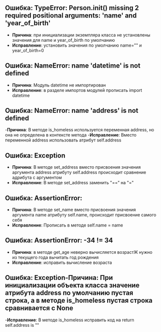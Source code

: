 ## Ошибка: TypeError: Person.__init__() missing 2 required positional arguments: 'name' and 'year_of_birth'
- **Причина**: при инициализации экземпляра класса не установлены значения для name и year_of_birth по умолчанию
- **Исправление**: установить значения по умолчанию name="" и year_of_birth=0

## Ошибка: NameError: name 'datetime' is not defined
- **Причина**: Модуль datetime не импортирован
- **Исправление**: в разделе импортов модулей прописать import datetime

## Ошибка: NameError: name 'address' is not defined
-**Причина**: В методе is_homeless используется переменная address, но она не определена в контексте метода
-**Исправление**: Вместо переменной address использовать атрибут self.address

## Ошибка: Exception
- **Причина**: В методе set_address вместо присвоения значения аргумента address атрибуту self.address происходит сравнение адрибута с аргументом
- **Исправление**: В методе set_address заменить "==" на "="

## Ошибка: AssertionError: 
- **Причина**: В методе set_name вместо присвоения значения аргумента name атрибуту self.name, происходит присвоение самого себя
- **Исправление**: Прописать в методе self.name = name

## Ошибка: AssertionError: -34 != 34
- **Причина**: в методе get_age неверно вычисляется возрастЖ нужно из текущего года вычитать год рождения
- **Исправление**: исправить вычисление возраста

## Ошибка: Exception-**Причина**: При инициализации объекта класса значение атрибута address по умолчанию пустая строка, а в методе is_homeless пустая строка сравнивается с None
-**Исправление**: В методе is_homeless исправить код на return self.address is ""

